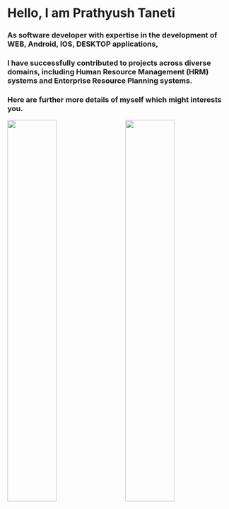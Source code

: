 # Hello, I am Prathyush Taneti

### As software developer with expertise in the development of WEB, Android, IOS, DESKTOP applications,
### I have successfully contributed to projects across diverse domains, including Human Resource Management (HRM) systems and Enterprise Resource Planning systems. 

### Here are further more details of myself which might interests you.

<img align="left" width="47%" src="https://github-readme-stats.vercel.app/api/top-langs/?username=PrathyushTaneti&layout=compact&show_icons=true&theme=radical"/>
<img align="right" width="47%" src="https://github-readme-stats.vercel.app/api?username=PrathyushTaneti&hide=contribs,prs"/>





<!--
**PrathyushTaneti/PrathyushTaneti** is a ✨ _special_ ✨ repository because its `README.md` (this file) appears on your GitHub profile.

Here are some ideas to get you started:

- 🔭 I’m currently working on ...
- 🌱 I’m currently learning ...
- 👯 I’m looking to collaborate on ...
- 🤔 I’m looking for help with ...
- 💬 Ask me about ...
- 📫 How to reach me: ...
- 😄 Pronouns: ...
- ⚡ Fun fact: ...
-->
